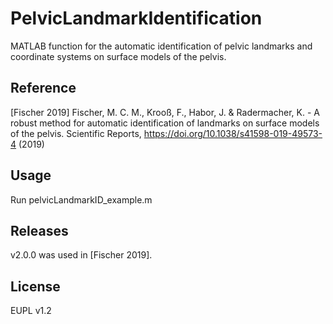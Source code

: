# PelvicLandmarkIdentification
MATLAB function for the automatic identification of pelvic landmarks and coordinate systems on surface models of the pelvis.

## Reference
[Fischer 2019] Fischer, M. C. M., Krooß, F., Habor, J. & Radermacher, K. - A robust method for automatic identification of landmarks on surface models of the pelvis. Scientific Reports, https://doi.org/10.1038/s41598-019-49573-4 (2019)

## Usage 
Run pelvicLandmarkID_example.m

## Releases
v2.0.0 was used in [Fischer 2019].

## License
EUPL v1.2